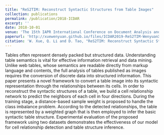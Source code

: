 ```yaml
---
title: "ReS2TIM: Reconstruct Syntactic Structures from Table Images"
collection: publications
permalink: /publication/2018-ICDAR
excerpt: ''
date: 2018-10-01
venue: 'The 15th IAPR International Conference on Document Analysis and Recognition (ICDAR)'
paperurl: 'http://xuewenyuan.github.io/files/ICDAR2019-ReS2TIM-WenyuanXue.pdf'
citation: 'W. Xue, Q. Li and D. Tao, "ReS2TIM: Reconstruct Syntactic Structures from Table Images," the 15th IAPR International Conference onDocument Analysis and Recognition, 2019.'
---
```

Tables often represent densely packed but structured data. Understanding table semantics is vital for effective information retrieval and data mining. Unlike web tables, whose semantics are readable directly from markup language and contents, the full analysis of tables published as images requires the conversion of discrete data into structured information. This paper presents a novel framework to convert a table image into its syntactic representation through the relationships between its cells. In order to reconstruct the syntactic structures of a table, we build a cell relationship network to predict the neighbors of each cell in four directions. During the training stage, a distance-based sample weight is proposed to handle the class imbalance problem. According to the detected relationships, the table is represented by a weighted graph that is then employed to infer the basic syntactic table structure. Experimental evaluation of the proposed framework using two datasets demonstrates the effectiveness of our model for cell relationship detection and table structure inference. 
